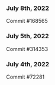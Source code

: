 ### July 8th, 2022

Commit #168565

### July 5th, 2022

Commit #314353


### July 4th, 2022

Commit #72281
